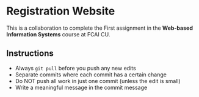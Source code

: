 # Registration Website
This is a collaboration to complete the First assignment in the **Web-based Information Systems** course at FCAI CU.

## Instructions
- Always `git pull` before you push any new edits  
- Separate commits where each commit has a certain change  
- Do NOT push all work in just one commit (unless the edit is small)  
- Write a meaningful message in the commit message  
